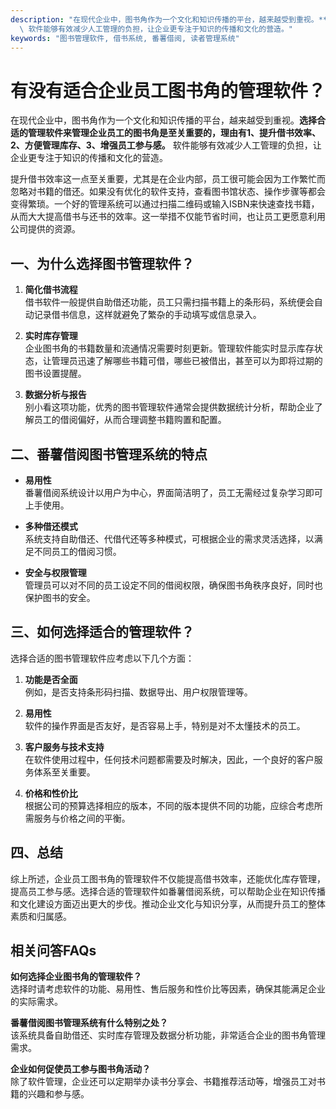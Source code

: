 ```yaml
---
description: "在现代企业中，图书角作为一个文化和知识传播的平台，越来越受到重视。**选择合适的管理软件来管理企业员工的图书角是至关重要的，理由有1、提升借书效率、2、方便管理库存、3、增强员工参与感。**\
  \ 软件能够有效减少人工管理的负担，让企业更专注于知识的传播和文化的营造。"
keywords: "图书管理软件, 借书系统, 番薯借阅, 读者管理系统"
---
```

# 有没有适合企业员工图书角的管理软件？

在现代企业中，图书角作为一个文化和知识传播的平台，越来越受到重视。**选择合适的管理软件来管理企业员工的图书角是至关重要的，理由有1、提升借书效率、2、方便管理库存、3、增强员工参与感。** 软件能够有效减少人工管理的负担，让企业更专注于知识的传播和文化的营造。

提升借书效率这一点至关重要，尤其是在企业内部，员工很可能会因为工作繁忙而忽略对书籍的借还。如果没有优化的软件支持，查看图书馆状态、操作步骤等都会变得繁琐。一个好的管理系统可以通过扫描二维码或输入ISBN来快速查找书籍，从而大大提高借书与还书的效率。这一举措不仅能节省时间，也让员工更愿意利用公司提供的资源。

## **一、为什么选择图书管理软件？**

1. **简化借书流程**  
   借书软件一般提供自助借还功能，员工只需扫描书籍上的条形码，系统便会自动记录借书信息，这样就避免了繁杂的手动填写或信息录入。

2. **实时库存管理**  
   企业图书角的书籍数量和流通情况需要时刻更新。管理软件能实时显示库存状态，让管理员迅速了解哪些书籍可借，哪些已被借出，甚至可以为即将过期的图书设置提醒。

3. **数据分析与报告**  
   别小看这项功能，优秀的图书管理软件通常会提供数据统计分析，帮助企业了解员工的借阅偏好，从而合理调整书籍购置和配置。

## **二、番薯借阅图书管理系统的特点**

- **易用性**  
  番薯借阅系统设计以用户为中心，界面简洁明了，员工无需经过复杂学习即可上手使用。

- **多种借还模式**  
  系统支持自助借还、代借代还等多种模式，可根据企业的需求灵活选择，以满足不同员工的借阅习惯。

- **安全与权限管理**  
  管理员可以对不同的员工设定不同的借阅权限，确保图书角秩序良好，同时也保护图书的安全。

## **三、如何选择适合的管理软件？**

选择合适的图书管理软件应考虑以下几个方面：

1. **功能是否全面**  
   例如，是否支持条形码扫描、数据导出、用户权限管理等。

2. **易用性**  
   软件的操作界面是否友好，是否容易上手，特别是对不太懂技术的员工。

3. **客户服务与技术支持**  
   在软件使用过程中，任何技术问题都需要及时解决，因此，一个良好的客户服务体系至关重要。

4. **价格和性价比**  
   根据公司的预算选择相应的版本，不同的版本提供不同的功能，应综合考虑所需服务与价格之间的平衡。

## **四、总结**

综上所述，企业员工图书角的管理软件不仅能提高借书效率，还能优化库存管理，提高员工参与感。选择合适的管理软件如番薯借阅系统，可以帮助企业在知识传播和文化建设方面迈出更大的步伐。推动企业文化与知识分享，从而提升员工的整体素质和归属感。

## 相关问答FAQs

**如何选择企业图书角的管理软件？**  
选择时请考虑软件的功能、易用性、售后服务和性价比等因素，确保其能满足企业的实际需求。

**番薯借阅图书管理系统有什么特别之处？**  
该系统具备自助借还、实时库存管理及数据分析功能，非常适合企业的图书角管理需求。

**企业如何促使员工参与图书角活动？**  
除了软件管理，企业还可以定期举办读书分享会、书籍推荐活动等，增强员工对书籍的兴趣和参与感。
